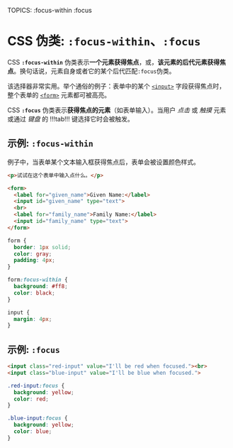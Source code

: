 TOPICS: :focus-within
        :focus

# CSS 伪类: `:focus-within`、`:focus`

CSS **`:focus-within`** 伪类表示**一个元素获得焦点**，或，**该元素的后代元素获得焦点**。换句话说，元素自身或者它的某个后代匹配`:focus`伪类。

该选择器非常实用。举个通俗的例子：表单中的某个 [`<input>`](/zh-hans/webfrontend/<input>) 字段获得焦点时，整个表单的
[`<form>`](/zh-hans/webfrontend/<form>) 元素都可被高亮。

CSS **`:focus`** 伪类表示**获得焦点的元素**（如表单输入）。当用户 *点击* 或 *触摸* 元素或通过 *键盘* 的 !!!tab!!! 键选择它时会被触发。

## 示例: `:focus-within`

例子中，当表单某个文本输入框获得焦点后，表单会被设置颜色样式。

```html
<p>试试在这个表单中输入点什么。</p>

<form>
  <label for="given_name">Given Name:</label>
  <input id="given_name" type="text">
  <br>
  <label for="family_name">Family Name:</label>
  <input id="family_name" type="text">
</form>
```

```css
form {
  border: 1px solid;
  color: gray;
  padding: 4px;
}

form:focus-within {
  background: #ff8;
  color: black;
}

input {
  margin: 4px;
}
```

## 示例: `:focus`

```html
<input class="red-input" value="I'll be red when focused."><br>
<input class="blue-input" value="I'll be blue when focused.">
```

```css
.red-input:focus {
  background: yellow;
  color: red;
}

.blue-input:focus {
  background: yellow;
  color: blue;
}
```
